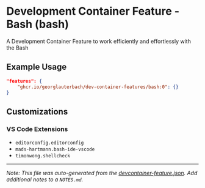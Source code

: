 
# Development Container Feature - Bash (bash)

A Development Container Feature to work efficiently and effortlessly with the Bash

## Example Usage

```json
"features": {
    "ghcr.io/georglauterbach/dev-container-features/bash:0": {}
}
```



## Customizations

### VS Code Extensions

- `editorconfig.editorconfig`
- `mads-hartmann.bash-ide-vscode`
- `timonwong.shellcheck`



---

_Note: This file was auto-generated from the [devcontainer-feature.json](https://github.com/georglauterbach/dev-container-features/blob/main/src/bash/devcontainer-feature.json).  Add additional notes to a `NOTES.md`._
